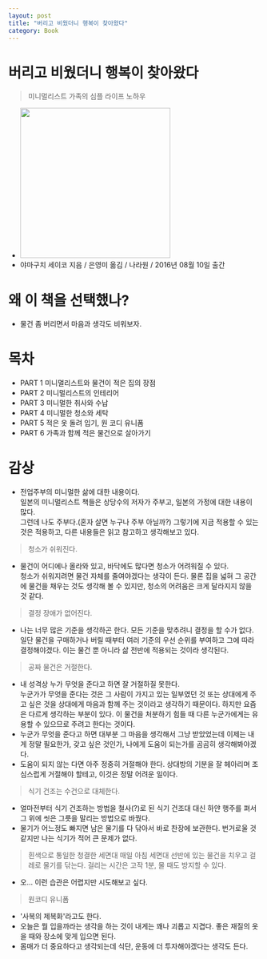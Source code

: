 ```yaml
---
layout: post
title: "버리고 비웠더니 행복이 찾아왔다"
category: Book
---
```


# 버리고 비웠더니 행복이 찾아왔다
> 미니멀리스트 가족의 심플 라이프 노하우

- <img src="http://image.kyobobook.co.kr/images/book/xlarge/467/x9788970342467.jpg" height="300"/>
- 야마구치 세이코 지음 / 은영미 옮김 / 나라원 / 2016년 08월 10일 출간

# 왜 이 책을 선택했나?
- 물건 좀 버리면서 마음과 생각도 비워보자.

# 목차
- PART 1 미니멀리스트와 물건이 적은 집의 장점
- PART 2 미니멀리스트의 인테리어
- PART 3 미니멀한 취사와 수납
- PART 4 미니멀한 청소와 세탁
- PART 5 적은 옷 돌려 입기, 원 코디 유니폼
- PART 6 가족과 함께 적은 물건으로 살아가기

# 감상
- 전업주부의 미니멀한 삶에 대한 내용이다.  
  일본의 미니멀리스트 책들은 상당수의 저자가 주부고, 일본의 가정에 대한 내용이 많다.  
  그런데 나도 주부다.(혼자 살면 누구나 주부 아닐까?) 그렇기에 지금 적용할 수 있는 것은 적용하고, 다른 내용들은 읽고 참고하고 생각해보고 있다.

>청소가 쉬워진다.

- 물건이 어디에나 올라와 있고, 바닥에도 많다면 청소가 어려워질 수 있다.  
  청소가 쉬워지려면 물건 자체를 줄여야겠다는 생각이 든다. 물론 집을 넓혀 그 공간에 물건을 채우는 것도 생각해 볼 수 있지만, 청소의 어려움은 크게 달라지지 않을 것 같다.

>결정 장애가 없어진다.

- 나는 너무 많은 기준을 생각하곤 한다. 모든 기준을 맞추려니 결정을 할 수가 없다.  
  일단 물건을 구매하거나 버릴 때부터 여러 기준의 우선 순위를 부여하고 그에 따라 결정해야겠다. 이는 물건 뿐 아니라 삶 전반에 적용되는 것이라 생각된다.

> 공짜 물건은 거절한다.

- 내 성격상 누가 무엇을 준다고 하면 잘 거절하질 못한다.  
  누군가가 무엇을 준다는 것은 그 사람이 가지고 있는 일부였던 것 또는 상대에게 주고 싶은 것을 상대에게 마음과 함께 주는 것이라고 생각하기 때문이다. 하지만 요즘은 다르게 생각하는 부분이 있다. 이 물건을 처분하기 힘들 때 다른 누군가에게는 유용할 수 있으므로 주려고 한다는 것이다.
- 누군가 무엇을 준다고 하면 대부분 그 마음을 생각해서 그냥 받았었는데 이제는 내게 정말 필요한가, 갖고 싶은 것인가, 나에게 도움이 되는가를 곰곰히 생각해봐야겠다.  
- 도움이 되지 않는 다면 아주 정중히 거절해야 한다. 상대방의 기분을 잘 헤아리며 조심스럽게 거절해야 할테고, 이것은 정말 어려운 일이다.

> 식기 건조는 수건으로 대체한다.

- 얼마전부터 식기 건조하는 방법을 철사(?)로 된 식기 건조대 대신 하얀 행주를 펴서 그 위에 씻은 그릇을 말리는 방법으로 바꿨다.
- 물기가 어느정도 빠지면 남은 물기를 다 닦아서 바로 찬장에 보관한다. 번거로울 것 같지만 나는 식기가 적어 큰 문제가 없다.

> 흰색으로 통일한 청결한 세면대
> 매일 아침 세면대 선반에 있는 물건을 치우고 걸레로 물기를 닦는다. 걸리는 시간은 고작 1분, 물 때도 방지할 수 있다.

- 오... 이런 습관은 어렵지만 시도해보고 싶다.

> 원코디 유니폼

- '사복의 제복화'라고도 한다.
- 오늘은 뭘 입을까라는 생각을 하는 것이 내게는 꽤나 괴롭고 지겹다. 좋은 재질의 옷을 때와 장소에 맞게 입으면 된다.
- 몸매가 더 중요하다고 생각되는데 식단, 운동에 더 투자해야겠다는 생각도 든다.
